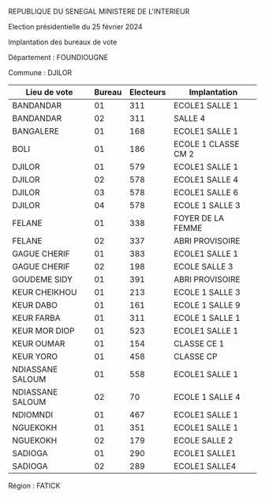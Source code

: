 REPUBLIQUE DU SENEGAL MINISTERE DE L'INTERIEUR

Election présidentielle du 25 février 2024

Implantation des bureaux de vote

Département : FOUNDIOUGNE

Commune : DJILOR

| Lieu de vote | Bureau | Electeurs | Implantation |
| - | - | - | - |
| BANDANDAR | 01 | 311 | ECOLE1 SALLE 1 |
| BANDANDAR | 02 | 311 | SALLE 4 |
| BANGALERE | 01 | 168 | ECOLE1 SALLE 1 |
| BOLI | 01 | 186 | ECOLE 1 CLASSE CM 2 |
| DJILOR | 01 | 579 | ECOLE1 SALLE 1 |
| DJILOR | 02 | 578 | ECOLE1 SALLE 4 |
| DJILOR | 03 | 578 | ECOLE1 SALLE 6 |
| DJILOR | 04 | 578 | ECOLE 1 SALLE 3 |
| FELANE | 01 | 338 | FOYER DE LA FEMME |
| FELANE | 02 | 337 | ABRI PROVISOIRE |
| GAGUE CHERIF | 01 | 383 | ECOLE1 SALLE 1 |
| GAGUE CHERIF | 02 | 198 | ECOLE SALLE 3 |
| GOUDEME SIDY | 01 | 391 | ABRI PROVISOIRE |
| KEUR CHEIKHOU | 01 | 213 | ECOLE 1 SALLE 3 |
| KEUR DABO | 01 | 161 | ECOLE 1 SALLE 9 |
| KEUR FARBA | 01 | 311 | ECOLE 1 SALLE 1 |
| KEUR MOR DIOP | 01 | 523 | ECOLE1 SALLE 1 |
| KEUR OUMAR | 01 | 154 | CLASSE CE 1 |
| KEUR YORO | 01 | 458 | CLASSE CP |
| NDIASSANE SALOUM | 01 | 558 | ECOLE1 SALLE 1 |
| NDIASSANE SALOUM | 02 | 70 | ECOLE 1 SALLE 4 |
| NDIOMNDI | 01 | 467 | ECOLE1 SALLE 1 |
| NGUEKOKH | 01 | 351 | ECOLE1 SALLE 1 |
| NGUEKOKH | 02 | 179 | ECOLE SALLE 2 |
| SADIOGA | 01 | 290 | ECOLE1 SALLE1 |
| SADIOGA | 02 | 289 | ECOLE1 SALLE4 |

<!-- PageNumber="5/20" -->

Région : FATICK
